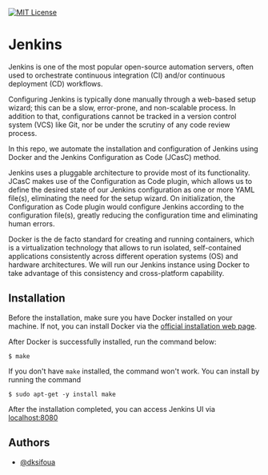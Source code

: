 [![MIT License](https://img.shields.io/badge/License-MIT-green.svg)](https://choosealicense.com/licenses/mit/)

# Jenkins

Jenkins is one of the most popular open-source automation servers, often used to orchestrate continuous integration (CI) and/or continuous deployment (CD) workflows.

Configuring Jenkins is typically done manually through a web-based setup wizard; this can be a slow, error-prone, and non-scalable process. In addition to that,
configurations cannot be tracked in a version control system (VCS) like Git, nor be under the scrutiny of any code review process.

In this repo, we automate the installation and configuration of Jenkins using Docker and the Jenkins Configuration as Code (JCasC) method.

Jenkins uses a pluggable architecture to provide most of its functionality. JCasC makes use of the Configuration as Code plugin, which allows us to define the desired 
state of our Jenkins configuration as one or more YAML file(s), eliminating the need for the setup wizard. On initialization, the Configuration as Code plugin would 
configure Jenkins according to the configuration file(s), greatly reducing the configuration time and eliminating human errors.

Docker is the de facto standard for creating and running containers, which is a virtualization technology that allows to run isolated, self-contained applications consistently 
across different operation systems (OS) and hardware architectures. We will run our Jenkins instance using Docker to take advantage of this consistency and cross-platform capability.

## Installation

Before the installation, make sure you have Docker installed on your machine. If not, you can install Docker via the [official installation web page](https://docs.docker.com/engine/install/).

After Docker is successfully installed, run the command below:

```shell
$ make
```

If you don't have `make` installed, the command won't work. You can install by running the  command 

```shell
$ sudo apt-get -y install make
```

After the installation completed, you can access Jenkins UI via [localhost:8080](http://localhost:8080/)

## Authors

- [@dksifoua](https://www.github.com/dksifoua)